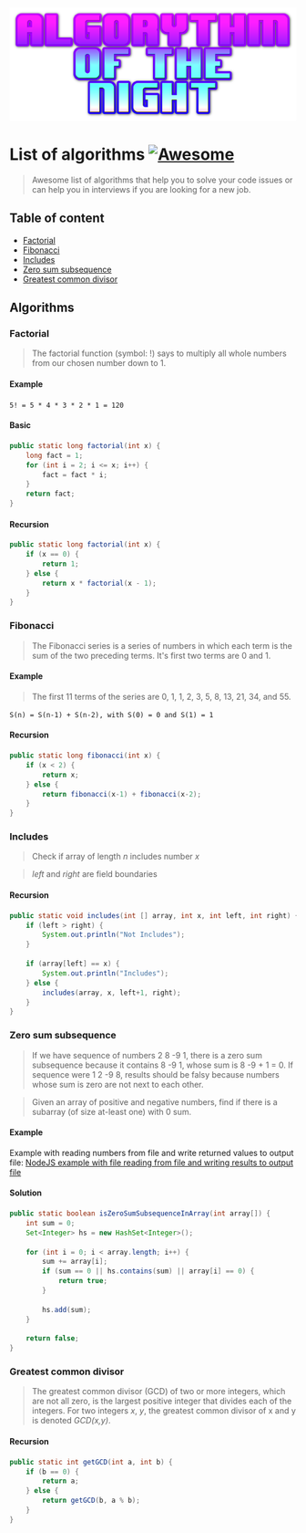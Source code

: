 ![Algorythm of the night](https://github.com/massoprod/algorythm-of-the-night/blob/master/logo.png?raw=true)

# List of algorithms [![Awesome](https://cdn.rawgit.com/sindresorhus/awesome/d7305f38d29fed78fa85652e3a63e154dd8e8829/media/badge.svg)](https://github.com/sindresorhus/awesome)

> Awesome list of algorithms that help you to solve your code issues or can help you in interviews if you are looking for a new job.

## Table of content
* [Factorial](#factorial)
* [Fibonacci](#fibonacci)
* [Includes](#includes)
* [Zero sum subsequence](#zero-sum-subsequence)
* [Greatest common divisor](#greatest-common-divisor)

## Algorithms

### Factorial
> The factorial function (symbol: !) says to multiply all whole numbers from our chosen number down to 1.
#### Example
`5! = 5 * 4 * 3 * 2 * 1 = 120`

#### Basic
```java
public static long factorial(int x) {
    long fact = 1;
    for (int i = 2; i <= x; i++) {
        fact = fact * i;
    }
    return fact;
}
```
#### Recursion
```java
public static long factorial(int x) {
    if (x == 0) {
        return 1;
    } else {
        return x * factorial(x - 1);
    }
}
```

### Fibonacci
> The Fibonacci series is a series of numbers in which each term is the sum of the two preceding terms. It's first two terms are 0 and 1.
#### Example
> The first 11 terms of the series are 0, 1, 1, 2, 3, 5, 8, 13, 21, 34, and 55.

`S(n) = S(n-1) + S(n-2), with S(0) = 0 and S(1) = 1`

#### Recursion
```java
public static long fibonacci(int x) {
    if (x < 2) {
        return x;
    } else {
        return fibonacci(x-1) + fibonacci(x-2);
    }
}
```

### Includes
> Check if array of length *n* includes number *x*

> *left* and *right* are field boundaries

#### Recursion
```java
public static void includes(int [] array, int x, int left, int right) {
    if (left > right) {
        System.out.println("Not Includes");
    }

    if (array[left] == x) {
        System.out.println("Includes");
    } else {
        includes(array, x, left+1, right);
    }
}
```

### Zero sum subsequence
> If we have sequence of numbers 2 8 -9 1, there is a zero sum subsequence because it contains 8 -9 1, whose sum is 8 -9 + 1 = 0. If sequence were 1 2 -9 8, results should be falsy because numbers whose sum is zero are not next to each other.

> Given an array of positive and negative numbers, find if there is a subarray (of size at-least one) with 0 sum.

#### Example
Example with reading numbers from file and write returned values to output file:
[NodeJS example with file reading from file and writing results to output file](https://github.com/massoprod/zero-sum-subsequence-nodejs)

#### Solution
```java
public static boolean isZeroSumSubsequenceInArray(int array[]) {
    int sum = 0;
    Set<Integer> hs = new HashSet<Integer>();

    for (int i = 0; i < array.length; i++) {
        sum += array[i];
        if (sum == 0 || hs.contains(sum) || array[i] == 0) {
            return true;
        }

        hs.add(sum);
    }

    return false;
}
```

### Greatest common divisor
> The greatest common divisor (GCD) of two or more integers, which are not all zero, is the largest positive integer that divides each of the integers. For two integers *x*, *y*, the greatest common divisor of x and y is denoted *GCD(x,y)*.

#### Recursion
```java
public static int getGCD(int a, int b) {
    if (b == 0) {
        return a;
    } else {
        return getGCD(b, a % b);
    }
}
```

